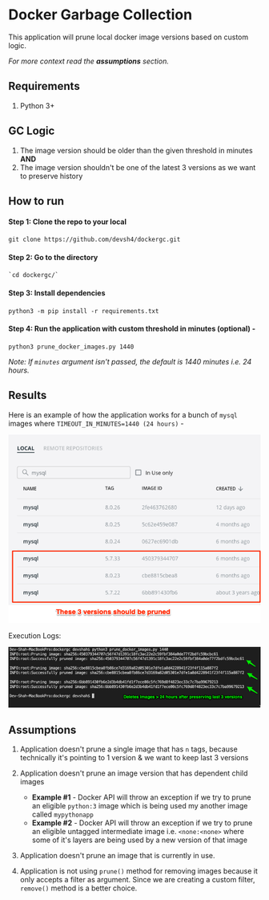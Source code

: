 # Docker Garbage Collection

This application will prune local docker image versions based on custom logic.

*For more context read the **assumptions** section.*

## Requirements
1. Python 3+
## GC Logic

1. The image version should be older than the given threshold in minutes **AND**
2. The image version shouldn't be one of the latest 3 versions as we want to preserve history

## How to run

#### Step 1: Clone the repo to your local
```
git clone https://github.com/devsh4/dockergc.git
```
#### Step 2: Go to the directory
```
`cd dockergc/`
```

#### Step 3: Install dependencies

```
python3 -m pip install -r requirements.txt
```
#### Step 4: Run the application with custom threshold in minutes (optional) -

```
python3 prune_docker_images.py 1440
```

*Note: If `minutes` argument isn't passed, the default is 1440 minutes i.e. 24 hours.*

## Results

Here is an example of how the application works for a bunch of `mysql` images where `TIMEOUT_IN_MINUTES=1440 (24 hours)` -

![Example](testcase.png)

Execution Logs:

![Execution](result.png)

## Assumptions

1. Application doesn't prune a single image that has `n` tags, because technically it's pointing to 1 version & we want to keep last 3 versions

2. Application doesn't prune an image version that has dependent child images
   - **Example #1** - Docker API will throw an exception if we try to prune an eligible `python:3` image which is being used my another image called `mypythonapp`
   - **Example #2** - Docker API will throw an exception if we try to prune an eligible untagged intermediate image i.e. `<none:<none>` where some of it's layers are being used by a new version of that image

3. Application doesn't prune an image that is currently in use.

4. Application is not using `prune()` method for removing images because it only accepts a filter as argument. Since we are creating a custom filter, `remove()` method is a better choice.
